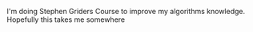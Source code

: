 I'm doing Stephen Griders Course to improve my algorithms knowledge. Hopefully this takes me somewhere
